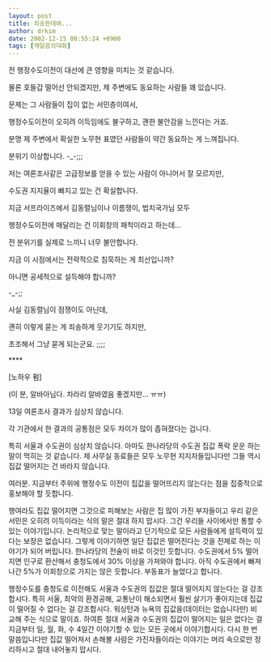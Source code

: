 ```yaml
---
layout: post
title: 죄송한데여...
author: drkim
date: 2002-12-15 00:55:24 +0900
tags: [깨달음의대화]
---
```

전 행정수도이전이 대선에 큰 영향을 미치는 것 같습니다.
  

  
물론 호들갑 떨어선 안되겠지만, 제 주변에도 동요하는 사람들 꽤 있습니다.
  
문제는 그 사람들이 집이 없는 서민층이여서,
  
행정수도이전이 오히려 이득임에도 불구하고, 괜한 불안감을 느낀다는 거죠.
  
분명 제 주변에서 확실한 노무현 표였던 사람들이 약간 동요하는 게 느껴집니다.
  
분위기 이상합니다. -_-;;;
  

  
저는 여론조사같은 고급정보를 얻을 수 있는 사람이 아니어서 잘 모르지만,
  
수도권 지지율이 빠지고 있는 건 확실합니다.
  

  
지금 서프라이즈에서 김동렬님이나 이름쟁이, 법치국가님 모두
  
행정수도이전에 매달리는 건 이회창의 패착이라고 하는데...
  
전 분위기를 실제로 느끼니 너무 불안합니다.
  

  
지금 이 시점에서는 전략적으로 침묵하는 게 최선입니까?
  
아니면 공세적으로 설득해야 합니까?
  
-_-;;
  

  
사실 김동렬님이 점쟁이도 아닌데,
  
괜히 이렇게 묻는 게 죄송하게 웃기기도 하지만,
  
초조해서 그냥 묻게 되는군요. ;;;;
  

  

  

  
\****
  
[노하우 펌]
  
(이 분, 알바아님다. 차라리 알바였음 좋겠지만... ㅠㅠ)
  

  
13일 여론조사 결과가 심상치 않습니다.
  

  
각 기관에서 한 결과의 공통점은 모두 차이가 많이 좁혀졌다는 겁니다.
  

  
특히 서울과 수도권이 심상치 않습니다. 아마도 한나라당의 수도권 집값 폭락 운운 하는 말이 먹히는 것 같습니다. 제 사무실 동료들은 모두 노무현 지지자들입니다만 그들 역시 집값 떨어지는 건 바라지 않습니다.
  

  
여러분. 지금부터 주위에 행정수도 이전이 집값을 떨어뜨리지 않는다는 점을 집중적으로 홍보해야 할 듯합니다.
  
행여라도 집값 떨어지면 그것으로 피해보는 사람은 집 많이 가진 부자들이고 우리 같은 서민은 오히려 이득이라는 식의 말은 절대 하지 맙시다. 그건 우리들 사이에서만 통할 수 있는 이야기입니다. 논리적으로 맞는 말이라고 단기적으로 모든 사람들에게 설득력이 있다는 보장은 없습니다. 그렇게 이야기하면 일단 집값은 떨어진다는 것을 전제로 하는 이야기가 되어 버립니다. 한나라당의 전술이 바로 이것인 듯합니다. 수도권에서 5% 떨어지면 인구로 환산해서 충청도에서 30% 이상을 가져와야 합니다. 아직 수도권에서 빠져나간 5%가 이회창으로 가지는 않은 듯합니다. 부동표가 늘었다고 합니다.
  

  
행정수도를 충청도로 이전해도 서울과 수도권의 집값은 절대 떨어지지 않는다는 걸 강조합시다. 특히 서울, 최악의 환경공해, 교통난이 해소되면서 훨씬 살기가 좋아지는데 집값이 떨어질 수 없다는 걸 강조합시다. 워싱턴과 뉴욕의 집값을(데이터는 없습니다만) 비교해 주는 식으로 말이죠. 하여튼 절대 서울과 수도권의 집값이 떨어지는 일은 없다는 걸 지금부터 일, 월, 화, 수 4일간 이야기할 수 있는 모든 곳에서 이야기합시다. 다시 한 번 말씀입니다만 집값 떨어져서 손해볼 사람은 가진자들이라는 이야기는 머리 속으로만 정리하시고 절대 내어놓지 맙시다.